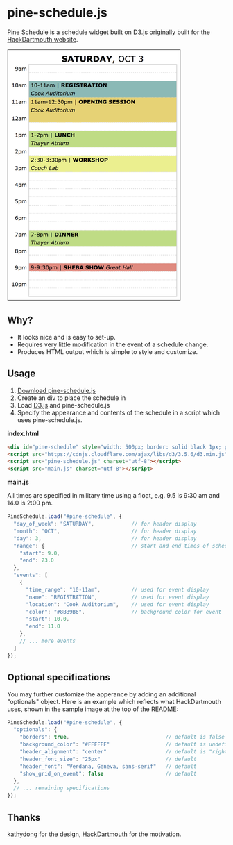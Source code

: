 # pine-schedule.js
Pine Schedule is a schedule widget built on [D3.js](http://d3js.org/) originally built for the [HackDartmouth website](https://github.com/hackdartmouth/hackdartmouth.github.io).

<img src="https://raw.githubusercontent.com/cheniel/pine-schedule.js/master/sample.png" width="400px">

## Why?
- It looks nice and is easy to set-up.
- Requires very little modification in the event of a schedule change.
- Produces HTML output which is simple to style and customize.


## Usage
1. [Download pine-schedule.js](https://raw.githubusercontent.com/cheniel/pine-schedule.js/master/pine-schedule.js)
2. Create an div to place the schedule in
3. Load [D3.js](http://d3js.org/) and pine-schedule.js
4. Specify the appearance and contents of the schedule in a script which uses pine-schedule.js.


**index.html**

```html
<div id="pine-schedule" style="width: 500px; border: solid black 1px; padding: 10px;"></div>
<script src="https://cdnjs.cloudflare.com/ajax/libs/d3/3.5.6/d3.min.js" charset="utf-8"></script>
<script src="pine-schedule.js" charset="utf-8"></script>
<script src="main.js" charset="utf-8"></script>
```

**main.js**

All times are specified in military time using a float, e.g. 9.5 is 9:30 am and 14.0 is 2:00 pm.
```js
PineSchedule.load("#pine-schedule", {
  "day_of_week": "SATURDAY",            // for header display
  "month": "OCT",                       // for header display
  "day": 3,                             // for header display
  "range": {                            // start and end times of schedule
    "start": 9.0, 
    "end": 23.0
  },
  "events": [
    {
      "time_range": "10-11am",          // used for event display
      "name": "REGISTRATION",           // used for event display
      "location": "Cook Auditorium",    // used for event display
      "color": "#8BB9B6",               // background color for event
      "start": 10.0,
      "end": 11.0
    },
    // ... more events
  ]
});
```


## Optional specifications
You may further customize the apperance by adding an additional "optionals" object. Here is an example which reflects what HackDartmouth uses, shown in the sample image at the top of the README:
```js
PineSchedule.load("#pine-schedule", {
  "optionals": {
    "borders": true,                               // default is false
    "background_color": "#FFFFFF"                  // default is undefined (transparent) 
    "header_alignment": "center"                   // default is "right"
    "header_font_size": "25px"                     // default
    "header_font": "Verdana, Geneva, sans-serif"   // default
    "show_grid_on_event": false                    // default
  },
  // ... remaining specifications
});
```

## Thanks
[kathydong](https://github.com/kathydong) for the design, [HackDartmouth](https://github.com/hackdartmouth) for the motivation.
